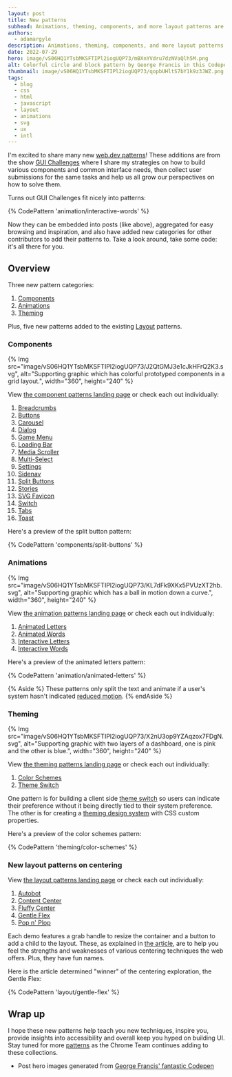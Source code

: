 ```yaml
---
layout: post
title: New patterns
subhead: Animations, theming, components, and more layout patterns are live and ready to help kick start or inspire your UI and UX.
authors:
  - adamargyle
description: Animations, theming, components, and more layout patterns are live and ready to help kick start or inspire your UI and UX.
date: 2022-07-29
hero: image/vS06HQ1YTsbMKSFTIPl2iogUQP73/mBXnYVdru7dzNVaQlh5M.png
alt: Colorful circle and block pattern by George Francis in this Codepen https://codepen.io/georgedoescode/pen/OJjoymK
thumbnail: image/vS06HQ1YTsbMKSFTIPl2iogUQP73/qopbUHltS7bY1k9z3JWZ.png
tags:
  - blog
  - css
  - html
  - javascript
  - layout
  - animations
  - svg
  - ux
  - intl
---
```


I'm excited to share many new [web.dev patterns](/patterns/)! These additions
are from the show [GUI Challenges](/shows/gui-challenges/) where I share
my strategies on how to build various components and common interface needs,
then collect user submissions for the same tasks and help us all grow our
perspectives on how to solve them.

Turns out GUI Challenges fit nicely into patterns:

{% CodePattern 'animation/interactive-words' %}

Now they can be embedded into posts (like above), aggregated for easy browsing
and inspiration, and also have added new categories for other contributors to
add their patterns to. Take a look around, take some code: it's all there for
you.

## Overview

Three new pattern categories:

1. [Components](#components)
1. [Animations](#animations)
1. [Theming](#theming)

Plus, five new patterns added to the existing
[Layout](#new-layout-patterns-on-centering) patterns.

### Components

{% Img src="image/vS06HQ1YTsbMKSFTIPl2iogUQP73/J2QtGMJ3e1cJkHFrQ2K3.svg",
alt="Supporting graphic which has colorful prototyped components in a grid
layout.", width="360", height="240" %}

View [the component patterns landing page](/patterns/components/) or check each
out individually:

1. [Breadcrumbs](/patterns/components/breadcrumbs/)
1. [Buttons](/patterns/components/buttons/)
1. [Carousel](/patterns/components/carousel/)
1. [Dialog](/patterns/components/dialog/)
1. [Game Menu](/patterns/components/game-menu/)
1. [Loading Bar](/patterns/components/loading-bar/)
1. [Media Scroller](/patterns/components/media-scroller/)
1. [Multi-Select](/patterns/components/multi-select/)
1. [Settings](/patterns/components/settings/)
1. [Sidenav](/patterns/components/sidenav/)
1. [Split Buttons](/patterns/components/split-buttons/)
1. [Stories](/patterns/components/stories/)
1. [SVG Favicon](/patterns/components/svg-favicon/)
1. [Switch](/patterns/components/switch/)
1. [Tabs](/patterns/components/tabs/)
1. [Toast](/patterns/components/toast/)

Here's a preview of the split button pattern:

{% CodePattern 'components/split-buttons' %}

### Animations

{% Img src="image/vS06HQ1YTsbMKSFTIPl2iogUQP73/KL7dFk9XKx5PVUzXT2hb.svg",
alt="Supporting graphic which has a ball in motion down a curve.", width="360",
height="240" %}

View [the animation patterns landing page](/patterns/animation/) or check each
out individually:

1. [Animated Letters](/patterns/animation/animated-letters/)
1. [Animated Words](/patterns/animation/animated-words/)
1. [Interactive Letters](/patterns/animation/interactive-letters/)
1. [Interactive Words](/patterns/animation/interactive-words/)

Here's a preview of the animated letters pattern:

{% CodePattern 'animation/animated-letters' %}

{% Aside %}
These patterns only split the text and animate if a user's system hasn't
indicated [reduced
motion](https://developer.mozilla.org/docs/Web/CSS/@media/prefers-reduced-motion).
{% endAside %}

### Theming

{% Img src="image/vS06HQ1YTsbMKSFTIPl2iogUQP73/X2nU3op9YZAqzox7FDgN.svg",
alt="Supporting graphic with two layers of a dashboard, one is pink and the
other is blue.", width="360", height="240" %}

View [the theming patterns landing page](/patterns/theming/) or check each out
individually:

1. [Color Schemes](/patterns/theming/color-schemes/)
1. [Theme Switch](/patterns/theming/theme-switch/)

One pattern is for building a client side [theme
switch](/building-a-theme-switch-component/) so users can indicate their
preference without it being directly tied to their system preference. The other
is for creating a [theming design system](/building-a-color-scheme/) with CSS
custom properties.

Here's a preview of the color schemes pattern:

{% CodePattern 'theming/color-schemes' %}

### New layout patterns on centering

View [the layout patterns landing page](/patterns/layout/) or check each out
individually:

1. [Autobot](/patterns/layout/autobot/)
1. [Content Center](/patterns/layout/content-center/)
1. [Fluffy Center](/patterns/layout/fluffy-center/)
1. [Gentle Flex](/patterns/layout/gentle-flex/)
1. [Pop n' Plop](/patterns/layout/pop-n-plop/)

Each demo features a grab handle to resize the container and a button to add a
child to the layout. These, as explained in [the article](/centering-in-css/),
are to help you feel the strengths and weaknesses of various centering
techniques the web offers. Plus, they have fun names.

Here is the article determined "winner" of the centering exploration, the Gentle
Flex:

{% CodePattern 'layout/gentle-flex' %}

## Wrap up

I hope these new patterns help teach you new techniques, inspire you, provide
insights into accessibility and overall keep you hyped on building UI. Stay
tuned for more [patterns](/patterns/) as the Chrome Team continues adding to
these collections.

- Post hero images generated from [George Francis' fantastic
  Codepen](https://codepen.io/georgedoescode/pen/OJjoymK)

